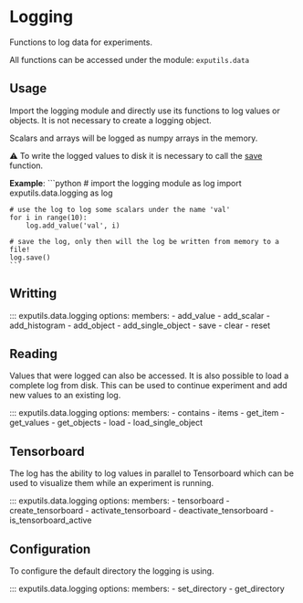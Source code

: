# Logging

Functions to log data for experiments.

All functions can be accessed under the module: ``exputils.data``


## Usage 

Import the logging module and directly use its functions to log values or objects. 
It is not necessary to create a logging object.

Scalars and arrays will be logged as numpy arrays in the memory.

:warning: To write the logged values to disk it is necessary to call the [save](#exputils.data.logging.save) function.

__Example__: 
    ```python
    # import the logging module as log
    import exputils.data.logging as log
    
    # use the log to log some scalars under the name 'val'
    for i in range(10):
        log.add_value('val', i)
    
    # save the log, only then will the log be written from memory to a file!
    log.save()
    ```


## Writting 

::: exputils.data.logging
    options:
        members:
            - add_value
            - add_scalar
            - add_histogram
            - add_object
            - add_single_object
            - save
            - clear
            - reset


## Reading

Values that were logged can also be accessed.
It is also possible to load a complete log from disk.
This can be used to continue experiment and add new values to an existing log.

::: exputils.data.logging
    options:
        members:
            - contains
            - items
            - get_item
            - get_values
            - get_objects
            - load
            - load_single_object


## Tensorboard

The log has the ability to log values in parallel to Tensorboard which can be used to visualize them while an experiment
is running.

::: exputils.data.logging
    options:
        members:
            - tensorboard
            - create_tensorboard
            - activate_tensorboard
            - deactivate_tensorboard
            - is_tensorboard_active


## Configuration 

To configure the default directory the logging is using.

::: exputils.data.logging
    options:
        members:
            - set_directory
            - get_directory 